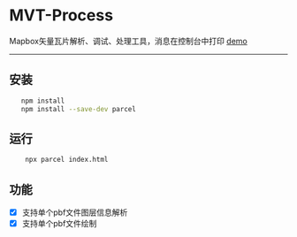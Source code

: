 # MVT-Process

Mapbox矢量瓦片解析、调试、处理工具，消息在控制台中打印 [demo](https://bingqixuan.github.io/magic/index.html#/tools/mvt)

-----------------------------------

## 安装

```bash
   npm install
   npm install --save-dev parcel
```

## 运行

```bash
    npx parcel index.html
```

## 功能

- [x] 支持单个pbf文件图层信息解析
- [x] 支持单个pbf文件绘制